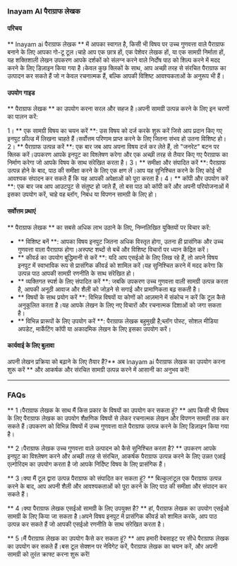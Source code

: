 ### Inayam AI पैराग्राफ लेखक

#### परिचय
** Inayam ai पैराग्राफ लेखक ** में आपका स्वागत है, किसी भी विषय पर उच्च गुणवत्ता वाले पैराग्राफ बनाने के लिए आपका गो-टू टूल।चाहे आप एक छात्र हों, एक पेशेवर लेखक हों, या एक सामग्री निर्माता हों, यह शक्तिशाली लेखन उपकरण आपके दर्शकों को संलग्न करने वाले निर्दोष पाठ को शिल्प करने में मदद करने के लिए डिज़ाइन किया गया है।केवल कुछ क्लिकों के साथ, आप अच्छी तरह से संरचित पैराग्राफ का उत्पादन कर सकते हैं जो न केवल रचनात्मक हैं, बल्कि आपकी विशिष्ट आवश्यकताओं के अनुरूप भी हैं।

#### उपयोग गाइड
** पैराग्राफ लेखक ** का उपयोग करना सरल और सहज है।अपनी सामग्री उत्पन्न करने के लिए इन चरणों का पालन करें:

1। ** एक सामग्री विषय का चयन करें **: उस विषय को दर्ज करके शुरू करें जिसे आप प्रदान किए गए इनपुट फ़ील्ड में लिखना चाहते हैं।सर्वोत्तम परिणाम प्राप्त करने के लिए जितना संभव हो उतना विशिष्ट हो।
2। ** पैराग्राफ उत्पन्न करें **: एक बार जब आप अपना विषय दर्ज कर लेते हैं, तो "जनरेट" बटन पर क्लिक करें।उपकरण आपके इनपुट का विश्लेषण करेगा और एक अच्छी तरह से तैयार किए गए पैराग्राफ का निर्माण करेगा जो आपके विषय के साथ संरेखित करता है।
3। ** समीक्षा और संपादित करें **: पैराग्राफ उत्पन्न होने के बाद, पाठ की समीक्षा करने के लिए एक क्षण लें।आप यह सुनिश्चित करने के लिए कोई भी आवश्यक संपादन कर सकते हैं कि यह आपकी अपेक्षाओं को पूरा करता है।
4। ** कॉपी और उपयोग करें **: एक बार जब आप आउटपुट से संतुष्ट हो जाते हैं, तो बस पाठ को कॉपी करें और अपनी परियोजनाओं में इसका उपयोग करें, चाहे वह ब्लॉग, निबंध या विपणन सामग्री के लिए हो।

#### सर्वोत्तम प्रथाएं
** पैराग्राफ लेखक ** का सबसे अधिक लाभ उठाने के लिए, निम्नलिखित युक्तियों पर विचार करें:

- ** विशिष्ट बनें **: आपका विषय इनपुट जितना अधिक विस्तृत होगा, उतना ही प्रासंगिक और उच्च गुणवत्ता वाला पैराग्राफ होगा।अस्पष्ट शब्दों से बचें और विशिष्ट विचारों पर ध्यान केंद्रित करें।
- ** कीवर्ड का उपयोग बुद्धिमानी से करें **: यदि आप एसईओ के लिए लिख रहे हैं, तो अपने विषय इनपुट में स्वाभाविक रूप से प्रासंगिक कीवर्ड को शामिल करें।यह सुनिश्चित करने में मदद करेगा कि उत्पन्न पाठ आपकी सामग्री रणनीति के साथ संरेखित हो।
- ** व्यक्तिगत स्पर्श के लिए संपादित करें **: जबकि उपकरण उच्च गुणवत्ता वाली सामग्री उत्पन्न करता है, आपकी अनूठी आवाज और शैली को जोड़ने से सगाई और प्रामाणिकता बढ़ सकती है।
- ** विषयों के साथ प्रयोग करें **: विभिन्न विषयों या कोणों को आज़माने में संकोच न करें कि टूल कैसे अनुकूलित करता है।यह आपके लेखन के लिए नए विचारों और रचनात्मक दिशाओं को जगा सकता है।
- ** विभिन्न प्रारूपों के लिए उपयोग करें **: पैराग्राफ लेखक बहुमुखी है;ब्लॉग पोस्ट, सोशल मीडिया अपडेट, मार्केटिंग कॉपी या अकादमिक लेखन के लिए इसका उपयोग करें।

#### कार्यवाई के लिए बुलावा
अपनी लेखन प्रक्रिया को बढ़ाने के लिए तैयार हैं?** अब Inayam ai पैराग्राफ लेखक का उपयोग करना शुरू करें ** और आकर्षक और संरचित सामग्री उत्पन्न करने में आसानी का अनुभव करें!

---

### FAQs

** 1।पैराग्राफ लेखक के साथ मैं किस प्रकार के विषयों का उपयोग कर सकता हूं? **
आप किसी भी विषय के लिए पैराग्राफ लेखक का उपयोग शैक्षणिक विषयों से लेकर रचनात्मक लेखन और विपणन सामग्री तक कर सकते हैं।उपकरण को विभिन्न विषयों में उच्च गुणवत्ता वाले पैराग्राफ उत्पन्न करने के लिए डिज़ाइन किया गया है।

** 2।पैराग्राफ लेखक उच्च गुणवत्ता वाले उत्पादन को कैसे सुनिश्चित करता है? **
उपकरण आपके इनपुट का विश्लेषण करने और अच्छी तरह से संरचित, आकर्षक पैराग्राफ उत्पन्न करने के लिए उन्नत एआई एल्गोरिदम का उपयोग करता है जो आपके निर्दिष्ट विषय के लिए प्रासंगिक हैं।

** 3।क्या मैं टूल द्वारा उत्पन्न पैराग्राफ को संपादित कर सकता हूं? **
बिल्कुल!टूल एक पैराग्राफ उत्पन्न करने के बाद, आप अपनी शैली और आवश्यकताओं को पूरा करने के लिए पाठ की समीक्षा और संपादन कर सकते हैं।

** 4।क्या पैराग्राफ लेखक एसईओ सामग्री के लिए उपयुक्त है? **
हां, पैराग्राफ लेखक का उपयोग एसईओ सामग्री के लिए किया जा सकता है।अपने विषय इनपुट में प्रासंगिक कीवर्ड को शामिल करके, आप पाठ उत्पन्न कर सकते हैं जो आपकी एसईओ रणनीति के साथ संरेखित करता है।

** 5।मैं पैराग्राफ लेखक का उपयोग कैसे कर सकता हूं? **
आप हमारी वेबसाइट पर सीधे पैराग्राफ लेखक का उपयोग कर सकते हैं।बस टूल सेक्शन पर नेविगेट करें, पैराग्राफ लेखक का चयन करें, और अपनी सामग्री को तुरंत क्राफ्ट करना शुरू करें!